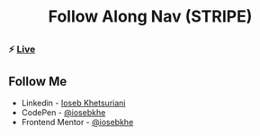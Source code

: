 ##

<h1 align="center"> Follow Along Nav (STRIPE) </h1>

##

### ⚡ [Live](https://iosebkhe.github.io/Javascript30/26%20-%20Stripe%20Follow%20Along%20Nav/index.html)

## Follow Me

- Linkedin - [Ioseb Khetsuriani](https://www.linkedin.com/in/ioseb-khetsuriani-1831801b5/)
- CodePen - [@iosebkhe](https://codepen.io/iosebkhe)
- Frontend Mentor - [@iosebkhe](https://www.frontendmentor.io/profile/iosebkhe)
